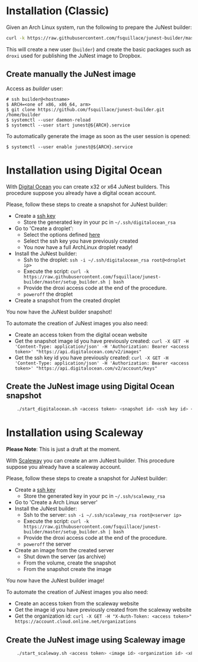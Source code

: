 Installation (Classic)
==============

Given an Arch Linux system, run the following to prepare the JuNest builder:

```sh
curl -k https://raw.githubusercontent.com/fsquillace/junest-builder/master/setup_builder.sh | bash
```

This will create a new user (`builder`) and create the basic packages such as
`droxi` used for publishing the JuNest image to Dropbox.

Create manually the JuNest image
------------

Access as *builder* user:

    # ssh builder@<hostname>
    $ ARCH=<one of x86, x86_64, arm>
    $ git clone https://github.com/fsquillace/junest-builder.git /home/builder
    $ systemctl --user daemon-reload
    $ systemctl --user start junest@${ARCH}.service

To automatically generate the image as soon as the user session is opened:

    $ systemctl --user enable junest@${ARCH}.service

Installation using Digital Ocean
================

With [Digital Ocean](https://cloud.digitalocean.com/droplets)
you can create x32 or x64 JuNest builders.
This procedure suppose you already have a digital ocean account.

Please, follow these steps to create a snapshot for JuNest builder:

- Create a [ssh key](https://cloud.digitalocean.com/settings/security)
    - Store the generated key in your pc in `~/.ssh/digitalocean_rsa`
- Go to 'Create a droplet':
    - Select the options defined [here](https://github.com/gh2o/digitalocean-debian-to-arch)
    - Select the ssh key you have previously created
    - You now have a full ArchLinux droplet ready!
- Install the JuNest builder:
    - Ssh to the droplet:
    `ssh -i ~/.ssh/digitalocean_rsa root@<droplet ip>`
    - Execute the script:
    `curl -k https://raw.githubusercontent.com/fsquillace/junest-builder/master/setup_builder.sh | bash`
    - Provide the droxi access code at the end of the procedure.
    - `poweroff` the droplet
- Create a snapshot from the created droplet

You now have the JuNest builder snapshot!

To automate the creation of JuNest images you also need:

- Create an access token from the digital ocean website
- Get the snapshot image id you have previously created:
    `curl -X GET -H 'Content-Type: application/json' -H 'Authorization: Bearer <access token>' "https://api.digitalocean.com/v2/images"`
- Get the ssh key id you have previously created:
    `curl -X GET -H 'Content-Type: application/json' -H 'Authorization: Bearer <access token>' "https://api.digitalocean.com/v2/account/keys"`

Create the JuNest image using Digital Ocean snapshot
----------------------------------

```sh
    ./start_digitalocean.sh <access token> <snapshot id> <ssh key id> <x86 or x86\_64>
```

Installation using Scaleway
================

**Please Note**: This is just a draft at the moment.

With [Scaleway](https://cloud.scaleway.com)
you can create an arm JuNest builder.
This procedure suppose you already have a scaleway account.

Please, follow these steps to create a snapshot for JuNest builder:

- Create a [ssh key](https://cloud.scaleway.com/#/credentials)
    - Store the generated key in your pc in `~/.ssh/scaleway_rsa`
- Go to 'Create a Arch Linux server'
- Install the JuNest builder:
    - Ssh to the server:
    `ssh -i ~/.ssh/scaleway_rsa root@<server ip>`
    - Execute the script:
    `curl -k https://raw.githubusercontent.com/fsquillace/junest-builder/master/setup_builder.sh | bash`
    - Provide the droxi access code at the end of the procedure.
    - `poweroff` the server
- Create an image from the created server
    - Shut down the server (as archive)
    - From the volume, create the snapshot
    - From the snapshot create the image

You now have the JuNest builder image!

To automate the creation of JuNest images you also need:

- Create an access token from the scaleway website
- Get the image id you have previously created from the scaleway website
- Get the organization id:
    `curl -X GET -H "X-Auth-Token: <access token>" https://account.cloud.online.net/organizations`

Create the JuNest image using Scaleway image
----------------------------------

```sh
    ./start_scaleway.sh <access token> <image id> <organization id> <x86 or x86\_64>
```
